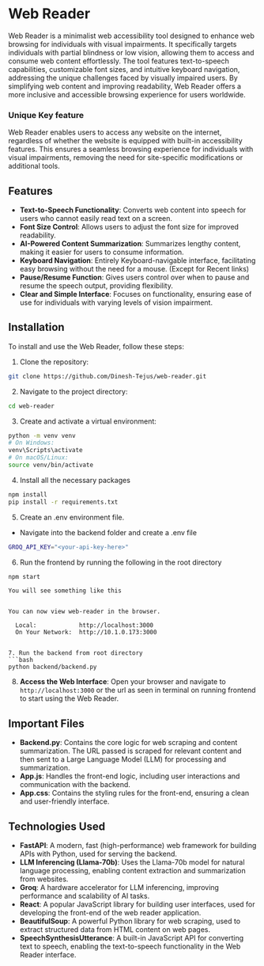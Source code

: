 # Web Reader

Web Reader is a minimalist web accessibility tool designed to enhance web browsing for individuals with visual impairments. It specifically targets individuals with partial blindness or low vision, allowing them to access and consume web content effortlessly. The tool features text-to-speech capabilities, customizable font sizes, and intuitive keyboard navigation, addressing the unique challenges faced by visually impaired users. By simplifying web content and improving readability, Web Reader offers a more inclusive and accessible browsing experience for users worldwide.

### Unique Key feature
Web Reader enables users to access any website on the internet, regardless of whether the website is equipped with built-in accessibility features. This ensures a seamless browsing experience for individuals with visual impairments, removing the need for site-specific modifications or additional tools.


## Features

- **Text-to-Speech Functionality**: Converts web content into speech for users who cannot easily read text on a screen.
- **Font Size Control**: Allows users to adjust the font size for improved readability.
- **AI-Powered Content Summarization**: Summarizes lengthy content, making it easier for users to consume information.
- **Keyboard Navigation**: Entirely Keyboard-navigable interface, facilitating easy browsing without the need for a mouse. (Except for Recent links)
- **Pause/Resume Function**: Gives users control over when to pause and resume the speech output, providing flexibility.
- **Clear and Simple Interface**: Focuses on functionality, ensuring ease of use for individuals with varying levels of vision impairment.

## Installation

To install and use the Web Reader, follow these steps:

1. Clone the repository:
```bash
git clone https://github.com/Dinesh-Tejus/web-reader.git
```

2. Navigate to the project directory:
```bash
cd web-reader
```

3. Create and activate a virtual environment:
```bash
python -m venv venv
# On Windows:
venv\Scripts\activate
# On macOS/Linux:
source venv/bin/activate
```

4. Install all the necessary packages
```bash
npm install
pip install -r requirements.txt

```

5. Create an .env environment file. 
- Navigate into the backend folder and create a .env file
```bash
GROQ_API_KEY="<your-api-key-here>"
```

6. Run the frontend by running the following in the root directory
```bash
npm start
```
    You will see something like this
```
      
You can now view web-reader in the browser.

  Local:            http://localhost:3000
  On Your Network:  http://10.1.0.173:3000


7. Run the backend from root directory
```bash
python backend/backend.py  
```

8. **Access the Web Interface**:
Open your browser and navigate to `http://localhost:3000` or the url as seen in terminal on running frontend to start using the Web Reader.

## Important Files

- **Backend.py**: Contains the core logic for web scraping and content summarization. The URL passed is scraped for relevant content and then sent to a Large Language Model (LLM) for processing and summarization.
- **App.js**: Handles the front-end logic, including user interactions and communication with the backend.
- **App.css**: Contains the styling rules for the front-end, ensuring a clean and user-friendly interface.

## Technologies Used

- **FastAPI**: A modern, fast (high-performance) web framework for building APIs with Python, used for serving the backend.
- **LLM Inferencing (Llama-70b)**: Uses the Llama-70b model for natural language processing, enabling content extraction and summarization from websites.
- **Groq**: A hardware accelerator for LLM inferencing, improving performance and scalability of AI tasks.
- **React**: A popular JavaScript library for building user interfaces, used for developing the front-end of the web reader application.
- **BeautifulSoup**: A powerful Python library for web scraping, used to extract structured data from HTML content on web pages.
- **SpeechSynthesisUtterance**: A built-in JavaScript API for converting text to speech, enabling the text-to-speech functionality in the Web Reader interface.
